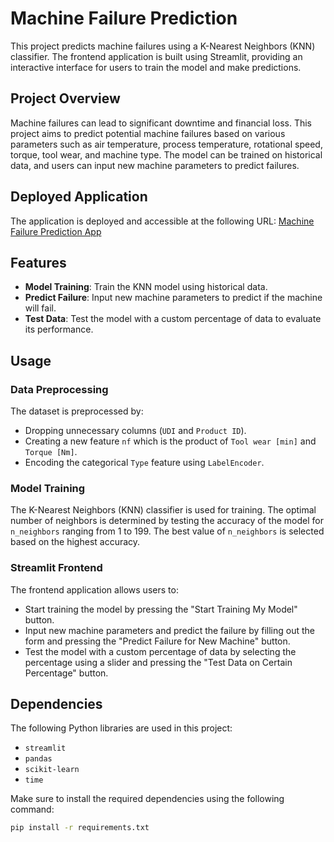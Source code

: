 # Machine Failure Prediction

This project predicts machine failures using a K-Nearest Neighbors (KNN) classifier. The frontend application is built using Streamlit, providing an interactive interface for users to train the model and make predictions.

## Project Overview

Machine failures can lead to significant downtime and financial loss. This project aims to predict potential machine failures based on various parameters such as air temperature, process temperature, rotational speed, torque, tool wear, and machine type. The model can be trained on historical data, and users can input new machine parameters to predict failures.

## Deployed Application

The application is deployed and accessible at the following URL: [Machine Failure Prediction App](https://predict-machine.streamlit.app/)

## Features

- **Model Training**: Train the KNN model using historical data.
- **Predict Failure**: Input new machine parameters to predict if the machine will fail.
- **Test Data**: Test the model with a custom percentage of data to evaluate its performance.

## Usage

### Data Preprocessing

The dataset is preprocessed by:
- Dropping unnecessary columns (`UDI` and `Product ID`).
- Creating a new feature `nf` which is the product of `Tool wear [min]` and `Torque [Nm]`.
- Encoding the categorical `Type` feature using `LabelEncoder`.

### Model Training

The K-Nearest Neighbors (KNN) classifier is used for training. The optimal number of neighbors is determined by testing the accuracy of the model for `n_neighbors` ranging from 1 to 199. The best value of `n_neighbors` is selected based on the highest accuracy.

### Streamlit Frontend

The frontend application allows users to:
- Start training the model by pressing the "Start Training My Model" button.
- Input new machine parameters and predict the failure by filling out the form and pressing the "Predict Failure for New Machine" button.
- Test the model with a custom percentage of data by selecting the percentage using a slider and pressing the "Test Data on Certain Percentage" button.

## Dependencies

The following Python libraries are used in this project:
- `streamlit`
- `pandas`
- `scikit-learn`
- `time`

Make sure to install the required dependencies using the following command:
```bash
pip install -r requirements.txt
